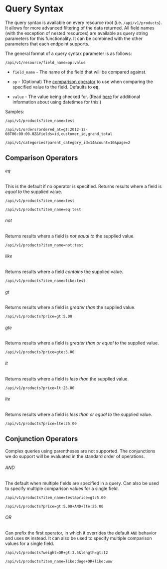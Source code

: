 Query Syntax
============

The query syntax is available on every resource root (i.e. `/api/v1/products`). It allows for more advanced filtering of the data returned. All field names (with the exception of nested resources) are available as query string parameters for this functionality. It can be combined with the other parameters that each endpoint supports.

The general format of a query syntax parameter is as follows:

```shell
/api/v1/resource/field_name=op:value
```

* `field_name` - The name of the field that will be compared against.

* `op` - (Optional) The [comparison operator](#comparison-operator) to use when comparing the specified value to the field. Defaults to **eq**.

* `value` - The value being checked for. (Read [here](datetimes.md) for additional information about using datetimes for this.)

Samples:

```shell
/api/v1/products?item_name=test
```

```shell
/api/v1/orders?ordered_at=gt:2012-12-08T06:00:00.0Z&fields=id,customer_id,grand_total
```

```shell
/api/v1/categories?parent_category_id=14&count=10&page=2
```

Comparison Operators
--------------------

###### eq

This is the default if no operator is specified. Returns results where a field is *equal to* the supplied value.

```shell
/api/v1/products?item_name=test
```

```shell
/api/v1/products?item_name=eq:test
```

###### not

Returns results where a field is *not equal to* the supplied value.

```shell
/api/v1/products?item_name=not:test
```

###### like

Returns results where a field *contains* the supplied value.

```shell
/api/v1/products?item_name=like:test
```

###### gt

Returns results where a field is *greater than* the supplied value.

```shell
/api/v1/products?price=gt:5.00
```

###### gte

Returns results where a field is *greater than or equal to* the supplied value.

```shell
/api/v1/products?price=gte:5.00
```

###### lt

Returns results where a field is *less than* the supplied value.

```shell
/api/v1/products?price=lt:25.00
```

###### lte

Returns results where a field is *less than or equal to* the supplied value.

```shell
/api/v1/products?price=lte:25.00
```

Conjunction Operators
---------------------

Complex queries using parentheses are not supported. The conjunctions we do support will be evaluated in the standard order of operations.

###### AND

The default when multiple fields are specified in a query. Can also be used to specify multiple comparison values for a single field.

```shell
/api/v1/products?item_name=test&price=gt:5.00
```

```shell
/api/v1/products?price=gt:5.00+AND+lte:25.00
```

###### OR

Can prefix the first operator, in which it overrides the default `AND` behavior and uses `OR` instead. It can also be used to specify multiple comparison values for a single field.

```shell
/api/v1/products?weight=OR+gt:3.5&length=gt:12
```

```shell
/api/v1/products?item_name=like:doge+OR+like:wow
```
